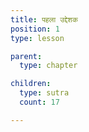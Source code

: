 ```yaml
---
title: पहला उद्देशक
position: 1
type: lesson

parent:
  type: chapter

children:
  type: sutra
  count: 17

---
```

